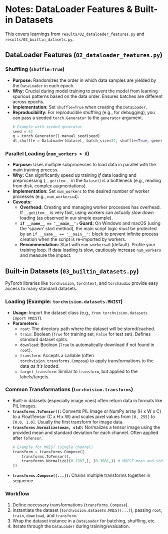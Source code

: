 # Notes: DataLoader Features & Built-in Datasets

This covers learnings from `results/02_dataloader_features.py` and `results/03_builtin_datasets.py`.

## DataLoader Features (`02_dataloader_features.py`)

### Shuffling (`shuffle=True`)

- **Purpose:** Randomizes the order in which data samples are yielded by the `DataLoader` in each epoch.
- **Why:** Crucial during model training to prevent the model from learning spurious patterns based on the data order. Ensures batches are different across epochs.
- **Implementation:** Set `shuffle=True` when creating the `DataLoader`.
- **Reproducibility:** For reproducible shuffling (e.g., for debugging), you can pass a seeded `torch.Generator` to the `generator` argument.
  ```python
  # Example with seeded generator
  seed = 42
  g = torch.Generator().manual_seed(seed)
  dl_shuffle = DataLoader(dataset, batch_size=32, shuffle=True, generator=g)
  ```

### Parallel Loading (`num_workers > 0`)

- **Purpose:** Uses multiple subprocesses to load data in parallel with the main training process.
- **Why:** Can significantly speed up training _if_ data loading and preprocessing (`__getitem__` in the `Dataset`) is a bottleneck (e.g., reading from disk, complex augmentations).
- **Implementation:** Set `num_workers` to the desired number of worker processes (e.g., `num_workers=4`).
- **Caveats:**
  - **Overhead:** Creating and managing worker processes has overhead. If `__getitem__` is very fast, using workers can actually _slow down_ loading (as observed in our simple example).
  - **`if __name__ == '__main__':` Guard:** On Windows and macOS (using the 'spawn' start method), the main script logic _must_ be protected by an `if __name__ == '__main__':` block to prevent infinite process creation when the script is re-imported by workers.
  - **Recommendation:** Start with `num_workers=0` (default). Profile your training loop. If data loading is slow, cautiously increase `num_workers` and measure the impact.

## Built-in Datasets (`03_builtin_datasets.py`)

PyTorch libraries like `torchvision`, `torchtext`, and `torchaudio` provide easy access to many standard datasets.

### Loading (Example: `torchvision.datasets.MNIST`)

- **Usage:** Import the dataset class (e.g., `from torchvision.datasets import MNIST`).
- **Parameters:**
  - `root`: The directory path where the dataset will be stored/cached.
  - `train`: Boolean (`True` for training set, `False` for test set). Defines standard dataset splits.
  - `download`: Boolean (`True` to automatically download if not found in `root`).
  - `transform`: Accepts a callable (often `torchvision.transforms.Compose`) to apply transformations to the data _as it's loaded_.
  - `target_transform`: Similar to `transform`, but applied to the labels/targets.

### Common Transformations (`torchvision.transforms`)

- Built-in datasets (especially image ones) often return data in formats like PIL Images.
- **`transforms.ToTensor()`:** Converts PIL Image or NumPy array (H x W x C) to a FloatTensor (C x H x W) and scales pixel values from `[0, 255]` to `[0.0, 1.0]`. Usually the first transform for image data.
- **`transforms.Normalize(mean, std)`:** Normalizes a tensor image using the provided mean and standard deviation for each channel. Often applied after `ToTensor`.
  ```python
  # Example for MNIST (single channel)
  transform = transforms.Compose([
      transforms.ToTensor(),
      transforms.Normalize((0.1307,), (0.3081,)) # MNIST mean and std
  ])
  ```
- **`transforms.Compose([...])`:** Chains multiple transforms together in sequence.

### Workflow

1.  Define necessary transformations (`transforms.Compose`).
2.  Instantiate the dataset (`torchvision.datasets.MNIST(...)`), passing `root`, `train`, `download`, and `transform`.
3.  Wrap the dataset instance in a `DataLoader` for batching, shuffling, etc.
4.  Iterate through the `DataLoader` during training/evaluation.

